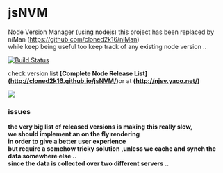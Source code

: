 
# jsNVM
Node Version Manager (using nodejs) 
this project has been replaced by niMan (https://github.com/cloned2k16/niMan)  
while keep being useful too keep track of any existing node version ..  

[![Build Status](https://travis-ci.org/cloned2k16/jsNVM.svg?branch=master)](https://travis-ci.org/cloned2k16/jsNVM)

check version list <b>[Complete Node Release List] (http://cloned2k16.github.io/jsNVM/)</b>or at <b>(http://njsv.yaoo.net/)

<image src=./njsv.jpg>


### issues
the very big list of released versions is making this really slow,  
we should implement an on the fly rendering  
in order to give a better user experience  
but require a somehow tricky solution ,unless we cache and synch the data somewhere else ..  
since the data is collected over two different servers ..  
